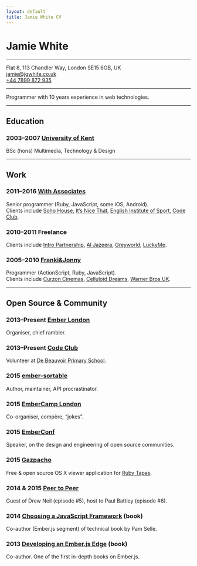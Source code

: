 ```yaml
---
layout: default
title: Jamie White CV
---
```


# Jamie White

---

Flat 8, 113 Chandler Way, London SE15 6GB, UK  
[jamie@jgwhite.co.uk](mailto:jamie@jgwhite.co.uk)  
[+44 7899 872 935](tel:+447899872935)

---

Programmer with 10 years experience in web technologies.

---

## Education

### 2003–2007 [University of Kent](http://kent.ac.uk)

BSc (hons) Multimedia, Technology & Design

---

## Work

### 2011–2016 [With Associates](http://withassociates.com)

Senior programmer (Ruby, JavaScript, some iOS, Android).  
Clients include
[Soho House](http://sohohouse.com),
[It’s Nice That](http://itsnicethat.com),
[English Institute of Sport](http://talentmatters.eis2win.co.uk),
[Code Club](https://codeclub.org.uk).

### 2010–2011 Freelance

Clients include
[Intro Partnership](http://intro-uk.com),
[Al Jazeera](http://aljazeera.com),
[Greyworld](http://greyworld.org),
[LuckyMe](http://thisisluckyme.com).


### 2005–2010 [Franki&Jonny](http://frankiandjonny.com)

Programmer (ActionScript, Ruby, JavaScript).  
Clients include
[Curzon Cinemas](http://curzoncinemas.com),
[Celluloid Dreams](http://celluloid-dreams.com),
[Warner Bros UK](http://warnerbros.co.uk).

---

## Open Source & Community

### 2013–Present [Ember London](http://emberlondon.com)

Organiser, chief rambler.

### 2013–Present [Code Club](http://codeclub.org.uk)

Volunteer at [De Beauvoir Primary School](http://www.debeauvoir.hackney.sch.uk).

### 2015 [ember-sortable](http://emberobserver.com/addons/ember-sortable)

Author, maintainer, API procrastinator.

### 2015 [EmberCamp London](http://embercamp.com)

Co-organiser, compère, “jokes”.

### 2015 [EmberConf](http://confreaks.tv/videos/emberconf2015-growing-ember-one-tomster-at-a-time)

Speaker, on the design and engineering of open source communities.

### 2015 [Gazpacho](http://jgwhite.co.uk/gazpacho)

Free & open source OS X viewer application for [Ruby Tapas](http://rubytapas.com).

### 2014 & 2015 [Peer to Peer](http://peertopeer.io)

Guest of Drew Neil (episode #5), host to Paul Battley (episode #6).

### 2014 [Choosing a JavaScript Framework](http://bleedingedgepress.com/our-books/choosing-javascript-framework/) (book)

Co-author (Ember.js segment) of technical book by Pam Selle.

### 2013 [Developing an Ember.js Edge](http://bleedingedgepress.com/our-books/developing-and-ember-edge/) (book)

Co-author. One of the first in-depth books on Ember.js.
